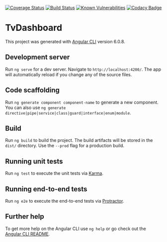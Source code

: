 [![Coverage Status](https://coveralls.io/repos/github/ClementSoulier/tv-dashboard/badge.svg?branch=master)](https://coveralls.io/github/ClementSoulier/tv-dashboard?branch=master)
[![Build Status](https://travis-ci.org/ClementSoulier/tv-dashboard.svg?branch=master)](https://travis-ci.org/ClementSoulier/tv-dashboard)
[![Known Vulnerabilities](https://snyk.io/test/github/ClementSoulier/tv-dashboard/badge.svg?targetFile=package.json)](https://snyk.io/test/github/ClementSoulier/tv-dashboard?targetFile=package.json)
[![Codacy Badge](https://api.codacy.com/project/badge/Grade/d15eb7a1baed444f82d0d65025966798)](https://www.codacy.com/app/ClementSoulier/tv-dashboard?utm_source=github.com&amp;utm_medium=referral&amp;utm_content=ClementSoulier/tv-dashboard&amp;utm_campaign=Badge_Grade)
# TvDashboard

This project was generated with [Angular CLI](https://github.com/angular/angular-cli) version 6.0.8.

## Development server

Run `ng serve` for a dev server. Navigate to `http://localhost:4200/`. The app will automatically reload if you change any of the source files.

## Code scaffolding

Run `ng generate component component-name` to generate a new component. You can also use `ng generate directive|pipe|service|class|guard|interface|enum|module`.

## Build

Run `ng build` to build the project. The build artifacts will be stored in the `dist/` directory. Use the `--prod` flag for a production build.

## Running unit tests

Run `ng test` to execute the unit tests via [Karma](https://karma-runner.github.io).

## Running end-to-end tests

Run `ng e2e` to execute the end-to-end tests via [Protractor](http://www.protractortest.org/).

## Further help

To get more help on the Angular CLI use `ng help` or go check out the [Angular CLI README](https://github.com/angular/angular-cli/blob/master/README.md).
